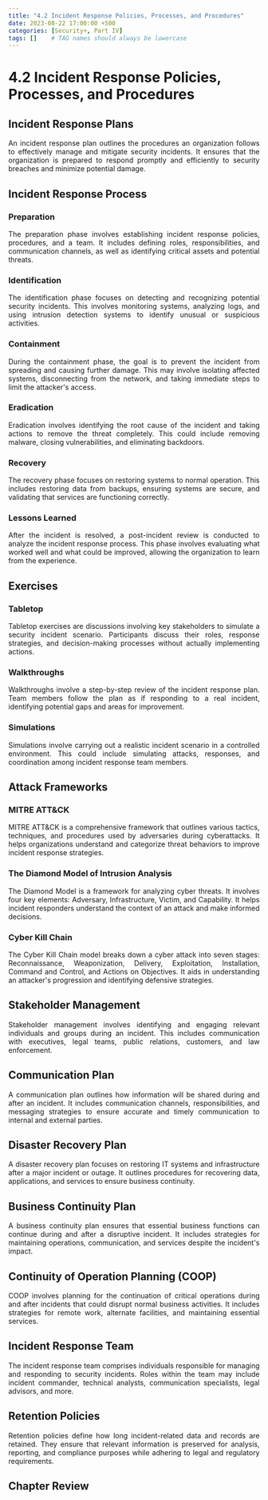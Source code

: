 ```yaml
---
title: "4.2 Incident Response Policies, Processes, and Procedures"
date: 2023-08-22 17:00:00 +500
categories: [Security+, Part IV]
tags: []    # TAG names should always be lowercase
---
```


<style>
  p {
    text-align: justify;
  }
  </style>


# 4.2 Incident Response Policies, Processes, and Procedures

## Incident Response Plans

An incident response plan outlines the procedures an organization follows to effectively manage and mitigate security incidents. It ensures that the organization is prepared to respond promptly and efficiently to security breaches and minimize potential damage.

## Incident Response Process

### Preparation
The preparation phase involves establishing incident response policies, procedures, and a team. It includes defining roles, responsibilities, and communication channels, as well as identifying critical assets and potential threats.

### Identification
The identification phase focuses on detecting and recognizing potential security incidents. This involves monitoring systems, analyzing logs, and using intrusion detection systems to identify unusual or suspicious activities.

### Containment
During the containment phase, the goal is to prevent the incident from spreading and causing further damage. This may involve isolating affected systems, disconnecting from the network, and taking immediate steps to limit the attacker's access.

### Eradication
Eradication involves identifying the root cause of the incident and taking actions to remove the threat completely. This could include removing malware, closing vulnerabilities, and eliminating backdoors.

### Recovery
The recovery phase focuses on restoring systems to normal operation. This includes restoring data from backups, ensuring systems are secure, and validating that services are functioning correctly.

### Lessons Learned
After the incident is resolved, a post-incident review is conducted to analyze the incident response process. This phase involves evaluating what worked well and what could be improved, allowing the organization to learn from the experience.

## Exercises

### Tabletop
Tabletop exercises are discussions involving key stakeholders to simulate a security incident scenario. Participants discuss their roles, response strategies, and decision-making processes without actually implementing actions.

### Walkthroughs
Walkthroughs involve a step-by-step review of the incident response plan. Team members follow the plan as if responding to a real incident, identifying potential gaps and areas for improvement.

### Simulations
Simulations involve carrying out a realistic incident scenario in a controlled environment. This could include simulating attacks, responses, and coordination among incident response team members.

## Attack Frameworks

### MITRE ATT&CK
MITRE ATT&CK is a comprehensive framework that outlines various tactics, techniques, and procedures used by adversaries during cyberattacks. It helps organizations understand and categorize threat behaviors to improve incident response strategies.

### The Diamond Model of Intrusion Analysis
The Diamond Model is a framework for analyzing cyber threats. It involves four key elements: Adversary, Infrastructure, Victim, and Capability. It helps incident responders understand the context of an attack and make informed decisions.

### Cyber Kill Chain
The Cyber Kill Chain model breaks down a cyber attack into seven stages: Reconnaissance, Weaponization, Delivery, Exploitation, Installation, Command and Control, and Actions on Objectives. It aids in understanding an attacker's progression and identifying defensive strategies.

## Stakeholder Management

Stakeholder management involves identifying and engaging relevant individuals and groups during an incident. This includes communication with executives, legal teams, public relations, customers, and law enforcement.

## Communication Plan

A communication plan outlines how information will be shared during and after an incident. It includes communication channels, responsibilities, and messaging strategies to ensure accurate and timely communication to internal and external parties.

## Disaster Recovery Plan

A disaster recovery plan focuses on restoring IT systems and infrastructure after a major incident or outage. It outlines procedures for recovering data, applications, and services to ensure business continuity.

## Business Continuity Plan

A business continuity plan ensures that essential business functions can continue during and after a disruptive incident. It includes strategies for maintaining operations, communication, and services despite the incident's impact.

## Continuity of Operation Planning (COOP)

COOP involves planning for the continuation of critical operations during and after incidents that could disrupt normal business activities. It includes strategies for remote work, alternate facilities, and maintaining essential services.

## Incident Response Team

The incident response team comprises individuals responsible for managing and responding to security incidents. Roles within the team may include incident commander, technical analysts, communication specialists, legal advisors, and more.

## Retention Policies

Retention policies define how long incident-related data and records are retained. They ensure that relevant information is preserved for analysis, reporting, and compliance purposes while adhering to legal and regulatory requirements.


## Chapter Review


